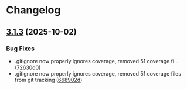 # Changelog

## [3.1.3](https://github.com/pavankommi/rndtpkr/compare/v3.1.2...v3.1.3) (2025-10-02)


### Bug Fixes

* .gitignore now properly ignores coverage, removed 51 coverage fi… ([72630d0](https://github.com/pavankommi/rndtpkr/commit/72630d05f6c15228688f6f41c352d052eaae1a38))
* .gitignore now properly ignores coverage, removed 51 coverage files from git tracking ([668902d](https://github.com/pavankommi/rndtpkr/commit/668902d24138a3f8df7ec11cdeb123a4752b1d8f))

